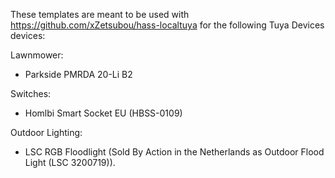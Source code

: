 These templates are meant to be used with https://github.com/xZetsubou/hass-localtuya for the following Tuya Devices devices:

Lawnmower:
- Parkside PMRDA 20-Li B2

Switches:
- Homlbi Smart Socket EU (HBSS-0109)

Outdoor Lighting:
- LSC RGB Floodlight (Sold By Action in the Netherlands as Outdoor Flood Light (LSC 3200719)).
